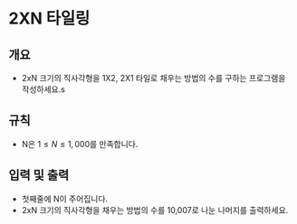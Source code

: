 2XN 타일링
===
## 개요
+ 2xN 크기의 직사각형을 1X2, 2X1 타일로 채우는 방법의 수를 구하는 프로그램을 작성하세요.s
## 규칙
+ N은 $1 \le N \le 1,000$를 만족합니다.
## 입력 및 출력
+ 첫째줄에 N이 주어집니다.
+ 2xN 크기의 직사각형을 채우는 방법의 수를 10,007로 나눈 나머지를 출력하세요.